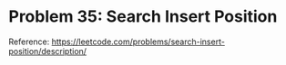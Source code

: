# Problem 35: Search Insert Position

Reference: https://leetcode.com/problems/search-insert-position/description/
